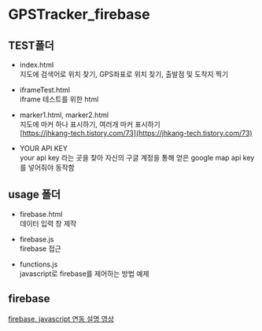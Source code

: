 # GPSTracker_firebase

## TEST폴더  
* index.html  
지도에 검색어로 위치 찾기, GPS좌표로 위치 찾기, 출발점 및 도착지 찍기  

* iframeTest.html  
iframe 테스트를 위한 html  

* marker1.html, marker2.html  
지도에 마커 하나 표시하기, 여러개 마커 표시하기  
[https://jhkang-tech.tistory.com/73](https://jhkang-tech.tistory.com/73)  

* YOUR API KEY  
your api key 라는 곳을 찾아 자신의 구글 계정을 통해 얻은 google map api key를 넣어줘야 동작함  

## usage 폴더  
* firebase.html  
데이터 입력 창 제작    

* firebase.js  
firebase 접근  

* functions.js  
javascript로 firebase를 제어하는 방법 예제  


## firebase  
[firebase, javascript 연동 설명 영상](https://youtu.be/2CtQEXwOPXw)  
